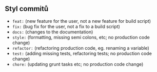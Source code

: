 ## Styl commitů
+ `feat:` (new feature for the user, not a new feature for build script)
+ `fix:` (bug fix for the user, not a fix to a build script)
+ `docs:` (changes to the documentation)
+ `style:` (formatting, missing semi colons, etc; no production code change)
+ `refactor:` (refactoring production code, eg. renaming a variable)
+ `test:` (adding missing tests, refactoring tests; no production code change)
+ `chore:` (updating grunt tasks etc; no production code change)
